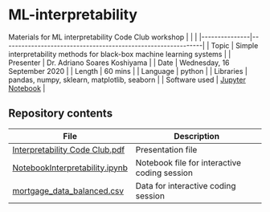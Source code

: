 # ML-interpretability

Materials for ML interpretability Code Club workshop
|               |                                                              |
|---------------|--------------------------------------------------------------|
| Topic         | Simple interpretability methods for black-box machine learning systems                         |
| Presenter     | Dr. Adriano Soares Koshiyama                                 |
| Date          | Wednesday, 16 September 2020                                 |
| Length        | 60 mins                                                      |
| Language      | python                                                       |
| Libraries     | pandas, numpy, sklearn, matplotlib, seaborn                 |
| Software used | [Jupyter Notebook](https://jupyter.org/install) |

## Repository contents

| File                   | Description                         |
|------------------------|-------------------------------------|
| [Interpretability Code Club.pdf](Interpretability%20Code%20Club.pdf) | Presentation file |
| [NotebookInterpretability.ipynb](NotebookInterpretability.ipynb) | Notebook file for interactive coding session |
| [mortgage_data_balanced.csv](mortgage_data_balanced.csv)   | Data for interactive coding session |

